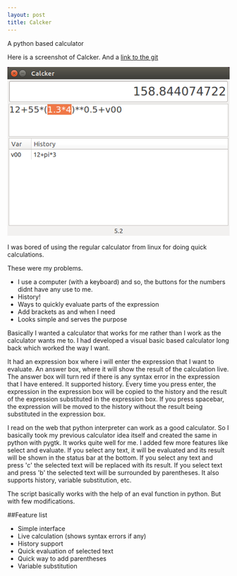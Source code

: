 ```yaml
---
layout: post
title: Calcker
---
```

A python based calculator

Here is a screenshot of Calcker. And a [link to the git](https://github.com/idling-mind/calcker)

![Calcker](/assets/images/calcker.png)

I was bored of using the regular calculator from linux for doing quick calculations. 

These were my problems.

- I use a computer (with a keyboard) and so, the buttons for the numbers didnt have any use to me.
- History!
- Ways to quickly evaluate parts of the expression
- Add brackets as and when I need
- Looks simple and serves the purpose

Basically I wanted a calculator that works for me rather than I work as the calculator wants me to. I had developed a visual basic based calculator long back which worked the way I want. 

It had an expression box where i will enter the expression that I want to evaluate. An answer box, where it will show the result of the calculation live. The answer box will turn red if there is any syntax error in the expression that I have entered. It supported history. Every time you press enter, the expression in the expression box will be copied to the history and the result of the expression substituted in the expression box. If you press spacebar, the expression will be moved to the history without the result being substituted in the expression box.

I read on the web that python interpreter can work as a good calculator. So I basically took my previous calculator idea itself and created the same in python with pygtk. It works quite well for me. I added few more features like select and evaluate. If you select any text, it will be evaluated and its result will be shown in the status bar at the bottom. If you select any text and press 'c' the selected text will be replaced with its result. If you select text and press 'b' the selected text will be surrounded by parentheses. It also supports history, variable substitution, etc.

The script basically works with the help of an eval function in python. But with few modifications.

##Feature list
- Simple interface
- Live calculation (shows syntax errors if any)
- History support
- Quick evaluation of selected text
- Quick way to add parentheses
- Variable substitution
